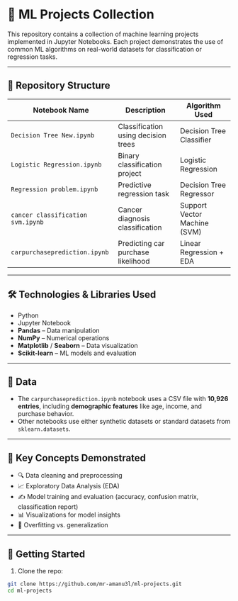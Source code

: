 # 🤖 ML Projects Collection

This repository contains a collection of machine learning projects implemented in Jupyter Notebooks. Each project demonstrates the use of common ML algorithms on real-world datasets for classification or regression tasks.

---

## 📂 Repository Structure

| Notebook Name                  | Description                         | Algorithm Used           | 
|-------------------------------|-------------------------------------|--------------------------|
| `Decision Tree New.ipynb`     | Classification using decision trees | Decision Tree Classifier | 
| `Logistic Regression.ipynb`   | Binary classification project       | Logistic Regression      | 
| `Regression problem.ipynb`    | Predictive regression task          | Decision Tree Regressor  | 
| `cancer classification svm.ipynb` | Cancer diagnosis classification | Support Vector Machine (SVM) | 
| `carpurchaseprediction.ipynb` | Predicting car purchase likelihood  | Linear Regression + EDA  | 

---

## 🛠 Technologies & Libraries Used

- Python
- Jupyter Notebook
- **Pandas** – Data manipulation
- **NumPy** – Numerical operations
- **Matplotlib** / **Seaborn** – Data visualization
- **Scikit-learn** – ML models and evaluation

---

## 📁 Data

- The `carpurchaseprediction.ipynb` notebook uses a CSV file with **10,926 entries**, including **demographic features** like age, income, and purchase behavior.
- Other notebooks use either synthetic datasets or standard datasets from `sklearn.datasets`.

---

## 🧠 Key Concepts Demonstrated

- 🔍 Data cleaning and preprocessing
- 📈 Exploratory Data Analysis (EDA)
- ✍️ Model training and evaluation (accuracy, confusion matrix, classification report)
- 📊 Visualizations for model insights
- 🚧 Overfitting vs. generalization

---

## 🚀 Getting Started

1. Clone the repo:

```bash
git clone https://github.com/mr-amanu3l/ml-projects.git
cd ml-projects
